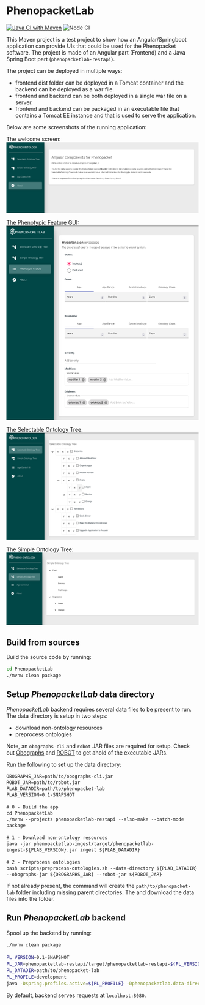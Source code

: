 # PhenopacketLab

[![Java CI with Maven](https://github.com/TheJacksonLaboratory/PhenopacketLab/workflows/Java%20CI%20with%20Maven/badge.svg)](https://github.com/TheJacksonLaboratory/PhenopacketLab/actions/workflows/maven.yml)
![Node CI](https://github.com/TheJacksonLaboratory/PhenopacketLab/actions/workflows/node.js.yml/badge.svg)

This Maven project is a test project to show how an Angular/Springboot application can provide UIs that could be used for the Phenopacket software. The project is made of an Angular part (Frontend) and a Java Spring Boot part (`phenopacketlab-restapi`). 

The project can be deployed in  multiple ways: 
* frontend dist folder can be deployed in a Tomcat container and the backend can be deployed as a war file.
* frontend and backend can be both deployed in a single war file on a server.
* frontend and backend can be packaged in an executable file that contains a Tomcat EE instance and that is used to serve the application.

Below are some screenshots of the running application:

The welcome screen:
![Alt text](/resources/welcome-screenshot.png?raw=true)

The Phenotypic Feature GUI:
![Alt text](/resources/phenotypic-feature-screenshot.png?raw=true)

The Selectable Ontology Tree:
![Alt text](/resources/selectable-ontology-screenshot.png?raw=true)

The Simple Ontology Tree:
![Alt text](/resources/simple-ontology-screenshot.png?raw=true)


## Build from sources

Build the source code by running:

```bash
cd PhenopacketLab
./mvnw clean package
```

## Setup *PhenopacketLab* data directory

*PhenopacketLab* backend requires several data files to be present to run. The data directory is setup in two steps: 
- download non-ontology resources
- preprocess ontologies

Note, an `obographs-cli` and `robot` JAR files are required for setup. Check out [Obographs](https://github.com/geneontology/obographs) 
and [ROBOT](https://robot.obolibrary.org/) to get ahold of the executable JARs.

Run the following to set up the data directory:

```shell
OBOGRAPHS_JAR=path/to/obographs-cli.jar
ROBOT_JAR=path/to/robot.jar
PLAB_DATADIR=path/to/phenopacket-lab
PLAB_VERSION=0.1-SNAPSHOT

# 0 - Build the app
cd PhenopacketLab
./mvnw --projects phenopacketlab-restapi --also-make --batch-mode package

# 1 - Download non-ontology resources
java -jar phenopacketlab-ingest/target/phenopacketlab-ingest-${PLAB_VERSION}.jar ingest ${PLAB_DATADIR}

# 2 - Preprocess ontologies
bash scripts/preprocess-ontologies.sh --data-directory ${PLAB_DATADIR} --obographs-jar ${OBOGRAPHS_JAR} --robot-jar ${ROBOT_JAR}
```

If not already present, the command will create the `path/to/phenopacket-lab` folder including missing parent directories.
The and download the data files into the folder.

## Run *PhenopacketLab* backend

Spool up the backend by running:

```bash
./mvnw clean package

PL_VERSION=0.1-SNAPSHOT
PL_JAR=phenopacketlab-restapi/target/phenopacketlab-restapi-${PL_VERSION}.jar
PL_DATADIR=path/to/phenopacket-lab
PL_PROFILE=development
java -Dspring.profiles.active=${PL_PROFILE} -Dphenopacketlab.data-directory=${PL_DATADIR} -jar ${PL_JAR} 
```

By default, backend serves requests at `localhost:8080`.
